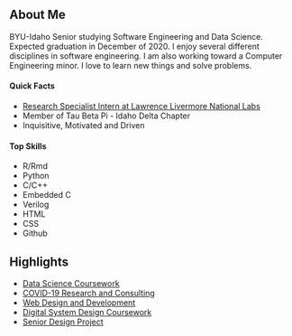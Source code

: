 <!--# Hi there 👋-->

<!--
**kctolli/kctolli** is a ✨ _special_ ✨ repository because its `README.md` (this file) appears on your GitHub profile.

Here are some ideas to get you started:

- 🔭 I’m currently working on ...
- 🌱 I’m currently learning ...
- 👯 I’m looking to collaborate on ...
- 🤔 I’m looking for help with ...
- 💬 Ask me about ...
- 📫 How to reach me: ...
- 😄 Pronouns: ...
- ⚡ Fun fact: ...
-->

## About Me

BYU-Idaho Senior studying Software Engineering and Data Science. Expected graduation in December of 2020. I enjoy several different disciplines in software engineering. I am also working toward a Computer Engineering minor. I love to learn new things and solve problems.

#### Quick Facts

* [Research Specialist Intern at Lawrence Livermore National Labs](./work.html#Research_Specialist_-_Intern)
* Member of Tau Beta Pi - Idaho Delta Chapter
* Inquisitive, Motivated and Driven

#### Top Skills

* R/Rmd
* Python 
* C/C++
* Embedded C
* Verilog
* HTML
* CSS
* Github

## Highlights

* [Data Science Coursework](https://kctolli.github.io/Data-Science/index.html)
* [COVID-19 Research and Consulting](https://kctolli.github.io/COVID-19/index.html)
* [Web Design and Development](https://wdd-100-dry.glitch.me/)
* [Digital System Design Coursework](https://ecen-340.glitch.me/)
* [Senior Design Project](https://ecen499-nasa.github.io/)
